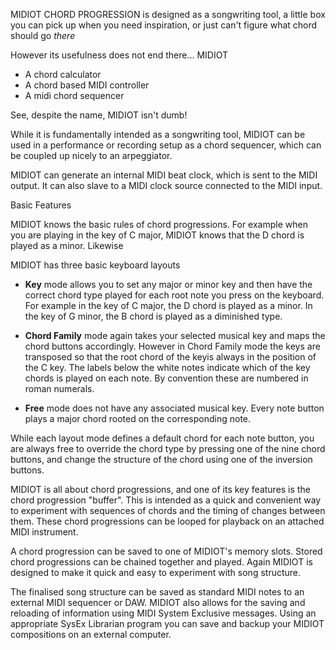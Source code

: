 MIDIOT CHORD PROGRESSION is designed as a songwriting tool, a little box you can pick up when you need inspiration, or just can't figure what chord should go _there_

However its usefulness does not end there... MIDIOT 

- A chord calculator
- A chord based MIDI controller 
- A midi chord sequencer

See, despite the name, MIDIOT isn't dumb!


While it is fundamentally intended as a songwriting tool, MIDIOT can be used in a performance or recording setup as a chord sequencer, which can be coupled up nicely to an arpeggiator.

MIDIOT can generate an internal MIDI beat clock, which is sent to the MIDI output. It can also slave to a MIDI clock source connected to the MIDI input.






Basic Features

MIDIOT knows the basic rules of chord progressions. For example when you are playing in the key of C major, MIDIOT knows that the D chord is played as a minor.
Likewise 


MIDIOT has three basic keyboard layouts

- **Key** mode allows you to set any major or minor key and then have the correct chord type played for each root note you press on the keyboard. For example in the key of C major, the D chord is played as a minor. In the key of G minor, the B chord is played as a diminished type. 

- **Chord Family** mode again takes your selected musical key and maps the chord buttons accordingly. However in Chord Family mode the keys are transposed so that the root chord of the keyis always in the position of the C key. The labels below the white notes indicate which of the key chords is played on each note. By convention these are numbered in roman numerals. 

- **Free** mode does not have any associated musical key. Every note button plays a major chord rooted on the corresponding note.

While each layout mode defines a default chord for each note button, you are always free to override the chord type by pressing one of the nine chord buttons, and change the structure of the chord using one of the inversion buttons.



MIDIOT is all about chord progressions, and one of its key features is the chord progression "buffer". This is intended as a quick and convenient way to experiment with sequences of chords and the timing of changes between them. These chord progressions can be looped for playback on an attached MIDI instrument.

A chord progression can be saved to one of MIDIOT's memory slots. Stored  chord progressions can be chained together and played. Again MIDIOT is designed to make it quick and easy to experiment with song structure.

The finalised song structure can be saved as standard MIDI notes to an external MIDI sequencer or DAW. MIDIOT also allows for the saving and reloading of information using MIDI System Exclusive messages. Using an appropriate SysEx Librarian program you can save and backup your MIDIOT compositions on an external computer.

